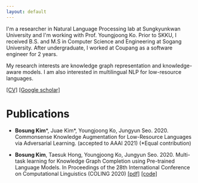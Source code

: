 ```yaml
---
layout: default
---
```


I'm a researcher in Natural Language Processing lab at Sungkyunkwan University and I'm working with Prof. Youngjoong Ko. Prior to SKKU, I received B.S. and M.S in Computer Science and Engineering at Sogang University. After undergraduate, I worked at Coupang as a software engineer for 2 years.

My research interests are knowledge graph representation and knowledge-aware models. I am also interested in multilingual NLP for low-resource languages.

[[CV]](https://drive.google.com/file/d/1mE-nxby0L2BamuMna60PK_2uYlrAIvi-/view?usp=sharing)
[[Google scholar]](https://scholar.google.com/citations?user=gbFNtPUAAAAJ&hl=en)

# [](#header-1)Publications

* **Bosung Kim***, Juae Kim*, Youngjoong Ko, Jungyun Seo. 2020. Commonsense Knowledge Augmentation for Low-Resource Languages via Adversarial Learning. (accepted to AAAI 2021) (*Equal contribution)

* **Bosung Kim**, Taesuk Hong, Youngjoong Ko, Jungyun Seo. 2020. Multi-task learning for Knowledge Graph Completion using Pre-trained Language Models. In Proceedings of the 28th International Conference on Computational Linguistics (COLING 2020) [[pdf]](https://www.aclweb.org/anthology/2020.coling-main.153.pdf) [[code]](https://github.com/bosung/MTL-KGC)